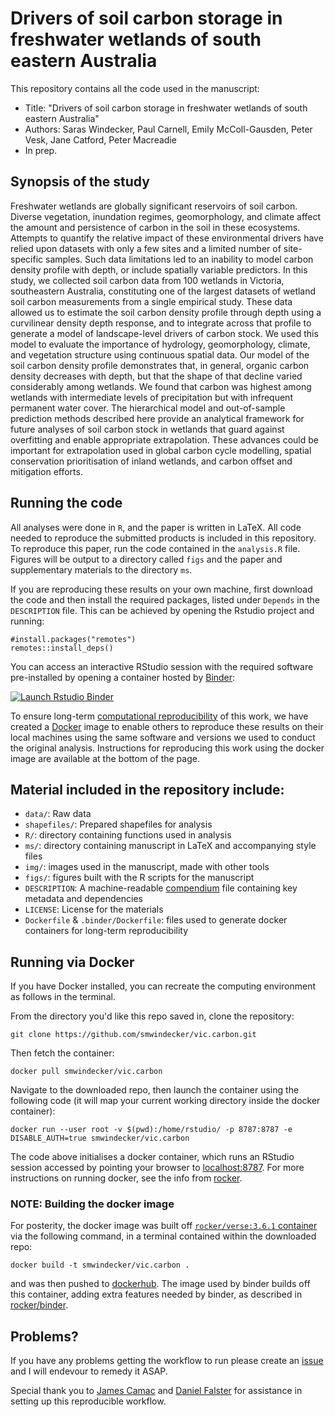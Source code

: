 # Drivers of soil carbon storage in freshwater wetlands of south eastern Australia

This repository contains all the code used in the manuscript:

* Title: "Drivers of soil carbon storage in freshwater wetlands of south eastern Australia"
* Authors: Saras Windecker, Paul Carnell, Emily McColl-Gausden, Peter Vesk, Jane Catford, Peter Macreadie
* In prep.

## Synopsis of the study

Freshwater wetlands are globally significant reservoirs of soil carbon. Diverse vegetation, inundation regimes, geomorphology, and climate affect the amount and persistence of carbon in the soil in these ecosystems. Attempts to quantify the relative impact of these environmental drivers have relied upon datasets with only a few sites and a limited number of site-specific samples. Such data limitations led to an inability to model carbon density profile with depth, or include spatially variable predictors. In this study, we collected soil carbon data from 100 wetlands in Victoria, southeastern Australia, constituting one of the largest datasets of wetland soil carbon measurements from a single empirical study. These data allowed us to estimate the soil carbon density profile through depth using a curvilinear density depth response, and to integrate across that profile to generate a model of landscape-level drivers of carbon stock. We used this model to evaluate the importance of hydrology, geomorphology, climate, and vegetation structure using continuous spatial data. Our model of the soil carbon density profile demonstrates that, in general, organic carbon density decreases with depth, but that the shape of that decline varied considerably among wetlands. We found that carbon was highest among wetlands with intermediate levels of precipitation but with infrequent permanent water cover. The hierarchical model and out-of-sample prediction methods described here provide an analytical framework for future analyses of soil carbon stock in wetlands that guard against overfitting and enable appropriate extrapolation. These advances could be important for extrapolation used in global carbon cycle modelling, spatial conservation prioritisation of inland wetlands, and carbon offset and mitigation efforts. 

## Running the code

All analyses were done in `R`, and the paper is written in LaTeX. All code needed to reproduce the submitted products is included in this repository. To reproduce this paper, run the code contained in the `analysis.R` file. Figures will be output to a directory called `figs` and the paper and supplementary materials to the directory `ms`.

If you are reproducing these results on your own machine, first download the code and then install the required packages, listed under `Depends` in the `DESCRIPTION` file. This can be achieved by opening the Rstudio project and running:

```{r}
#install.packages("remotes")
remotes::install_deps()
```

You can access an interactive RStudio session with the required software pre-installed by opening a container hosted by [Binder](http://mybinder.org): 

[![Launch Rstudio Binder](http://mybinder.org/badge_logo.svg)](https://mybinder.org/v2/gh/smwindecker/vic.carbon/master?urlpath=rstudio)

To ensure long-term [computational reproducibility](https://www.britishecologicalsociety.org/wp-content/uploads/2017/12/guide-to-reproducible-code.pdf) of this work, we have created a [Docker](http://dockerhub.com) image to enable others to reproduce these results on their local machines using the same software and versions we used to conduct the original analysis. Instructions for reproducing this work using the docker image are available at the bottom of the page. 

## Material included in the repository include:

- `data/`: Raw data
- `shapefiles/`: Prepared shapefiles for analysis
- `R/`: directory containing functions used in analysis
- `ms/`: directory containing manuscript in LaTeX and accompanying style files 
- `img/`: images used in the manuscript, made with other tools
- `figs/`: figures built with the R scripts for the manuscript
- `DESCRIPTION`: A machine-readable [compendium]() file containing key metadata and dependencies 
- `LICENSE`: License for the materials
- `Dockerfile` & `.binder/Dockerfile`: files used to generate docker containers for long-term reproducibility

## Running via Docker

If you have Docker installed, you can recreate the computing environment as follows in the terminal. 

From the directory you'd like this repo saved in, clone the repository:

```
git clone https://github.com/smwindecker/vic.carbon.git
```

Then fetch the container:

```
docker pull smwindecker/vic.carbon
```

Navigate to the downloaded repo, then launch the container using the following code (it will map your current working directory inside the docker container): 

```
docker run --user root -v $(pwd):/home/rstudio/ -p 8787:8787 -e DISABLE_AUTH=true smwindecker/vic.carbon
```

The code above initialises a docker container, which runs an RStudio session accessed by pointing your browser to [localhost:8787](http://localhost:8787). For more instructions on running docker, see the info from [rocker](https://hub.docker.com/r/rocker/rstudio).

### NOTE: Building the docker image

For posterity, the docker image was built off [`rocker/verse:3.6.1` container](https://hub.docker.com/r/rocker/verse) via the following command, in a terminal contained within the downloaded repo:

```
docker build -t smwindecker/vic.carbon .
```

and was then pushed to [dockerhub](https://cloud.docker.com/u/traitecoevo/repository/docker/smwindecker/vic.carbon). The image used by binder builds off this container, adding extra features needed by binder, as described in [rocker/binder](https://hub.docker.com/r/rocker/binder/dockerfile).

## Problems?

If you have any problems getting the workflow to run please create an [issue](https://github.com/smwindecker/vic.carbon/issues) and I will endevour to remedy it ASAP.

Special thank you to [James Camac](https://github.com/jscamac) and [Daniel Falster](https://github.com/dfalster) for assistance in setting up this reproducible workflow. 